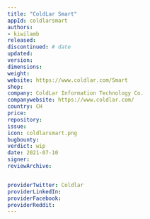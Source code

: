 ```yaml
---
title: "ColdLar Smart"
appId: coldlarsmart
authors:
- kiwilamb
released: 
discontinued: # date
updated:
version:
dimensions: 
weight: 
website: https://www.coldlar.com/Smart
shop: 
company: ColdLar Information Technology Co.
companywebsite: https://www.coldlar.com/
country: CH
price: 
repository: 
issue:
icon: coldlarsmart.png
bugbounty:
verdict: wip
date: 2021-07-10
signer:
reviewArchive:


providerTwitter: Coldlar
providerLinkedIn: 
providerFacebook: 
providerReddit: 
---
```


